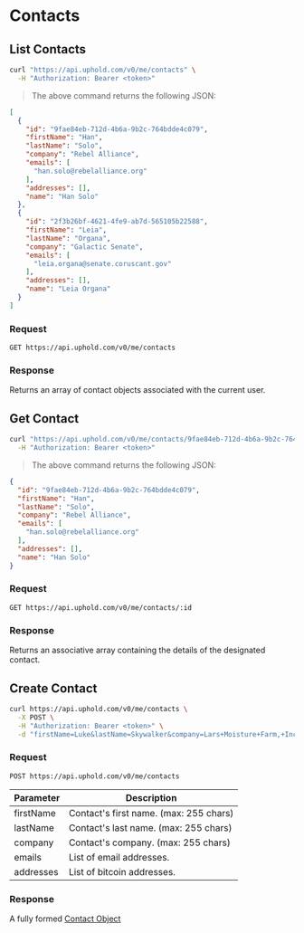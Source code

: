 # Contacts
## List Contacts

```bash
curl "https://api.uphold.com/v0/me/contacts" \
  -H "Authorization: Bearer <token>"
```

> The above command returns the following JSON:

```json
[
  {
    "id": "9fae84eb-712d-4b6a-9b2c-764bdde4c079",
    "firstName": "Han",
    "lastName": "Solo",
    "company": "Rebel Alliance",
    "emails": [
      "han.solo@rebelalliance.org"
    ],
    "addresses": [],
    "name": "Han Solo"
  },
  {
    "id": "2f3b26bf-4621-4fe9-ab7d-565105b22588",
    "firstName": "Leia",
    "lastName": "Organa",
    "company": "Galactic Senate",
    "emails": [
      "leia.organa@senate.coruscant.gov"
    ],
    "addresses": [],
    "name": "Leia Organa"
  }
]
```

### Request
`GET https://api.uphold.com/v0/me/contacts`

### Response
Returns an array of contact objects associated with the current user.

## Get Contact

```bash
curl "https://api.uphold.com/v0/me/contacts/9fae84eb-712d-4b6a-9b2c-764bdde4c079" \
  -H "Authorization: Bearer <token>"
```

> The above command returns the following JSON:

```json
{
  "id": "9fae84eb-712d-4b6a-9b2c-764bdde4c079",
  "firstName": "Han",
  "lastName": "Solo",
  "company": "Rebel Alliance",
  "emails": [
    "han.solo@rebelalliance.org"
  ],
  "addresses": [],
  "name": "Han Solo"
}
```

### Request
`GET https://api.uphold.com/v0/me/contacts/:id`

### Response
Returns an associative array containing the details of the designated contact.

## Create Contact

```bash
curl https://api.uphold.com/v0/me/contacts \
  -X POST \
  -H "Authorization: Bearer <token>" \
  -d "firstName=Luke&lastName=Skywalker&company=Lars+Moisture+Farm,+Inc.&emails=support@larsmoisturefarm.com"
```

### Request
`POST https://api.uphold.com/v0/me/contacts`

Parameter | Description
--------- | --------------------------------------
firstName | Contact's first name. (max: 255 chars)
lastName  | Contact's last name. (max: 255 chars)
company   | Contact's company. (max: 255 chars)
emails    | List of email addresses.
addresses | List of bitcoin addresses.

### Response
A fully formed [Contact Object](#contact-object)
